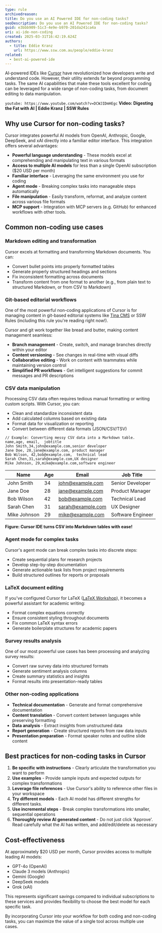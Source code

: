 ```yaml
---
type: rule
archivedreason:
title: Do you use an AI Powered IDE for non-coding tasks?
seoDescription: Do you use an AI Powered IDE for non-coding tasks?
guid: e3bbb909-51c3-4e9e-b970-201da241ca4a
uri: ai-ide-non-coding
created: 2025-03-31T16:42:19.624Z
authors:
  - title: Eddie Kranz
    url: https://www.ssw.com.au/people/eddie-kranz
related:
  - best-ai-powered-ide
---
```


AI-powered IDEs like [Cursor](https://cursor.com) have revolutionized how developers write and understand code. However, their utility extends far beyond programming tasks. The same AI capabilities that make these tools excellent for coding can be leveraged for a wide range of non-coding tasks, from document editing to data manipulation.

`youtube: https://www.youtube.com/watch?v=DCWJIDmHEgc`
**Video: Digesting the Fat with AI | Eddie Kranz | SSW Rules**
<!--endintro-->

## Why use Cursor for non-coding tasks?

Cursor integrates powerful AI models from OpenAI, Anthropic, Google, DeepSeek, and xAI directly into a familiar editor interface. This integration offers several advantages:

- **Powerful language understanding** - These models excel at comprehending and manipulating text in various formats
- **Access to multiple AI models** for less than a single OpenAI subscription ($20 USD per month)
- **Familiar interface** - Leveraging the same environment you use for coding
- **Agent mode** - Breaking complex tasks into manageable steps automatically
- **File manipulation** - Easily transform, reformat, and analyze content across various file formats
- **MCP support** - Integration with MCP servers (e.g. GitHub) for enhanced workflows with other tools. <!-- TODO: Write rule on this -->

## Common non-coding use cases

### Markdown editing and transformation

Cursor excels at formatting and transforming Markdown documents. You can:

- Convert bullet points into properly formatted tables
- Generate properly structured headings and sections
- Fix inconsistent formatting across documents
- Transform content from one format to another (e.g., from plain text to structured Markdown, or from CSV to Markdown)

### Git-based editorial workflows

One of the most powerful non-coding applications of Cursor is for managing content in git-based editorial systems like [Tina CMS](https://tina.io/) or SSW Rules (including this rule you're reading right now!).

Cursor and git work together like bread and butter, making content management seamless:

- **Branch management** - Create, switch, and manage branches directly within your editor
- **Content versioning** - See changes in real-time with visual diffs
- **Collaborative editing** - Work on content with teammates while maintaining version control
- **Simplified PR workflows** - Get intelligent suggestions for commit messages and PR descriptions


### CSV data manipulation

Processing CSV data often requires tedious manual formatting or writing custom scripts. With Cursor, you can:

- Clean and standardize inconsistent data
- Add calculated columns based on existing data
- Format data for visualization or reporting
- Convert between different data formats (JSON/CSV/TSV)

```
// Example: Converting messy CSV data into a Markdown table.
name,age, email,  jobtitle
John Smith,34,john@example.com,senior developer
Jane Doe, 28,jane@example.com, product manager
Bob Wilson, 42,bob@example.com,  technical lead
Sarah Chen,31,sarah@example.com,UX designer
Mike Johnson, 29,mike@example.com,software engineer
```

| Name | Age | Email | Job Title |
|------|-----|-------|-----------|
| John Smith | 34 | john@example.com | Senior Developer |
| Jane Doe | 28 | jane@example.com | Product Manager |
| Bob Wilson | 42 | bob@example.com | Technical Lead |
| Sarah Chen | 31 | sarah@example.com | UX Designer |
| Mike Johnson | 29 | mike@example.com | Software Engineer |
**Figure: Cursor IDE turns CSV into Markdown tables with ease!**

### Agent mode for complex tasks

Cursor's agent mode can break complex tasks into discrete steps:

- Create sequential plans for research projects
- Develop step-by-step documentation
- Generate actionable task lists from project requirements
- Build structured outlines for reports or proposals

### LaTeX document editing

If you've configured Cursor for LaTeX ([LaTeX Workshop](https://marketplace.visualstudio.com/items?itemName=James-Yu.latex-workshop)), it becomes a powerful assistant for academic writing:

- Format complex equations correctly
- Ensure consistent styling throughout documents
- Fix common LaTeX syntax errors
- Generate boilerplate structures for academic papers

### Survey results analysis

One of our most powerful use cases has been processing and analyzing survey results:

- Convert raw survey data into structured formats
- Generate sentiment analysis columns
- Create summary statistics and insights
- Format results into presentation-ready tables


### Other non-coding applications

- **Technical documentation** - Generate and format comprehensive documentation
- **Content translation** - Convert content between languages while preserving formatting
- **Data analysis** - Extract insights from unstructured data
- **Report generation** - Create structured reports from raw data inputs
- **Presentation preparation** - Format speaker notes and outline slide content

## Best practices for non-coding tasks in Cursor

1. **Be specific with instructions** - Clearly articulate the transformation you want to perform
2. **Use examples** - Provide sample inputs and expected outputs for complex transformations
3. **Leverage file references** - Use Cursor's ability to reference other files in your workspace
4. **Try different models** - Each AI model has different strengths for different tasks.
5. **Use incremental steps** - Break complex transformations into smaller, sequential operations
6. **Thoroughly review AI generated content** - Do not just click 'Approve'. Read carefully what the AI has written, and add/edit/delete as necessary

## Cost-effectiveness

At approximately $20 USD per month, Cursor provides access to multiple leading AI models:

- GPT-4o (OpenAI)
- Claude 3 models (Anthropic)
- Gemini (Google)
- DeepSeek models
- Grok (xAI)

This represents significant savings compared to individual subscriptions to these services and provides flexibility to choose the best model for each specific task.

By incorporating Cursor into your workflow for both coding and non-coding tasks, you can maximize the value of a single tool across multiple use cases.


